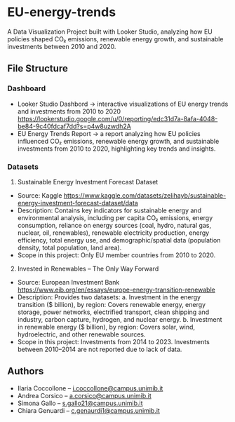 # EU-energy-trends
A Data Visualization Project built with Looker Studio, analyzing how EU policies shaped CO₂ emissions, renewable energy growth, and sustainable investments between 2010 and 2020.

## File Structure
### Dashboard
- Looker Studio Dashbord -> interactive visualizations of EU energy trends and investments from 2010 to 2020
https://lookerstudio.google.com/u/0/reporting/edc31d7a-8afa-4048-be84-9c40fdcaf7dd?s=p4w8uzwdh2A
- EU Energy Trends Report -> a report analyzing how EU policies influenced CO₂ emissions, renewable energy growth, and sustainable investments from 2010 to 2020, highlighting key trends and insights.

### Datasets
1. Sustainable Energy Investment Forecast Dataset
- Source: Kaggle https://www.kaggle.com/datasets/zelihayb/sustainable-energy-investment-forecast-dataset/data
- Description: Contains key indicators for sustainable energy and environmental analysis, including per capita CO₂ emissions, energy consumption, reliance on energy sources (coal, hydro, natural gas, nuclear, oil, renewables), renewable electricity production, energy efficiency, total energy use, and demographic/spatial data (population density, total population, land area).
- Scope in this project: Only EU member countries from 2010 to 2020.

2. Invested in Renewables – The Only Way Forward
- Source: European Investment Bank https://www.eib.org/en/essays/europe-energy-transition-renewable
- Description: Provides two datasets:
a. Investment in the energy transition ($ billion), by region: Covers renewable energy, energy storage, power networks, electrified transport, clean shipping and industry, carbon capture, hydrogen, and nuclear energy.
b. Investment in renewable energy ($ billion), by region: Covers solar, wind, hydroelectric, and other renewable sources.
- Scope in this project: Investments from 2014 to 2023. Investments between 2010–2014 are not reported due to lack of data.


## Authors
- Ilaria Coccollone – i.coccollone@campus.unimib.it
- Andrea Corsico – a.corsico@campus.unimib.it
- Simona Gallo – s.gallo21@campus.unimib.it
- Chiara Genuardi – c.genaurdi1@campus.unimib.it









